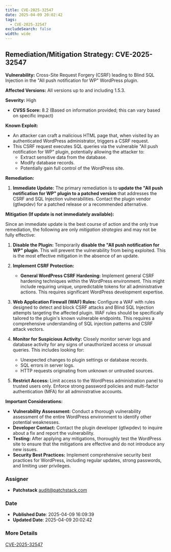 ```yaml
---
title: CVE-2025-32547
date: 2025-04-09 20:02:42
tags:
  - CVE-2025-32547
excludeSearch: false
width: wide
---
```


## Remediation/Mitigation Strategy: CVE-2025-32547

**Vulnerability:** Cross-Site Request Forgery (CSRF) leading to Blind SQL Injection in the "All push notification for WP" WordPress plugin.

**Affected Versions:** All versions up to and including 1.5.3.

**Severity:** High

*   **CVSS Score:** 8.2 (Based on information provided; this can vary based on specific impact)

**Known Exploit:**

*   An attacker can craft a malicious HTML page that, when visited by an authenticated WordPress administrator, triggers a CSRF request.
*   This CSRF request executes SQL queries via the vulnerable "All push notification for WP" plugin, potentially allowing the attacker to:
    *   Extract sensitive data from the database.
    *   Modify database records.
    *   Potentially gain full control of the WordPress site.

**Remediation:**

1.  **Immediate Update:**  The primary remediation is to **update the "All push notification for WP" plugin to a patched version** that addresses the CSRF and SQL Injection vulnerabilities.  Contact the plugin vendor (gtlwpdev) for a patched release or a recommended alternative.

**Mitigation (If update is not immediately available):**

Since an immediate update is the best course of action and the only true remediation, the following are only *mitigation strategies* and may not be fully effective:

1.  **Disable the Plugin:** Temporarily **disable the "All push notification for WP" plugin**. This will prevent the vulnerability from being exploited. This is the most effective mitigation in the absence of an update.

2.  **Implement CSRF Protection:**
    *   **General WordPress CSRF Hardening:** Implement general CSRF hardening techniques within the WordPress environment. This might include requiring unique, unpredictable tokens for all administrative actions. This requires significant WordPress development expertise.

3.  **Web Application Firewall (WAF) Rules:** Configure a WAF with rules designed to detect and block CSRF attacks and Blind SQL Injection attempts targeting the affected plugin. WAF rules should be specifically tailored to the plugin's known vulnerable endpoints.  This requires a comprehensive understanding of SQL injection patterns and CSRF attack vectors.

4.  **Monitor for Suspicious Activity:** Closely monitor server logs and database activity for any signs of unauthorized access or unusual queries. This includes looking for:
    *   Unexpected changes to plugin settings or database records.
    *   SQL errors in server logs.
    *   HTTP requests originating from unknown or untrusted sources.

5.  **Restrict Access:** Limit access to the WordPress administration panel to trusted users only.  Enforce strong password policies and multi-factor authentication (MFA) for all administrative accounts.

**Important Considerations:**

*   **Vulnerability Assessment:** Conduct a thorough vulnerability assessment of the entire WordPress environment to identify other potential weaknesses.
*   **Developer Contact:** Contact the plugin developer (gtlwpdev) to inquire about a fix and report the vulnerability.
*   **Testing:** After applying any mitigations, thoroughly test the WordPress site to ensure that the mitigations are effective and do not introduce any new issues.
*   **Security Best Practices:**  Implement comprehensive security best practices for WordPress, including regular updates, strong passwords, and limiting user privileges.

### Assigner
- **Patchstack** <audit@patchstack.com>

### Date
- **Published Date**: 2025-04-09 16:09:39
- **Updated Date**: 2025-04-09 20:02:42

### More Details
[CVE-2025-32547](https://www.cvedetails.com/cve/CVE-2025-32547)